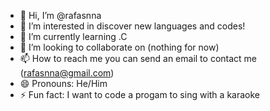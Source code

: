 - 👋 Hi, I’m @rafasnna
- 👀 I’m interested in discover new languages and codes!
- 🌱 I’m currently learning .C
- 💞️ I’m looking to collaborate on (nothing for now)
- 📫 How to reach me you can send an email to contact me (rafasnna@gmail.com)
- 😄 Pronouns: He/Him
- ⚡ Fun fact: I want to code a progam to sing with a karaoke

<!---
rafasnna/rafasnna is a ✨ special ✨ repository because its `README.md` (this file) appears on your GitHub profile.
You can click the Preview link to take a look at your changes.
--->
